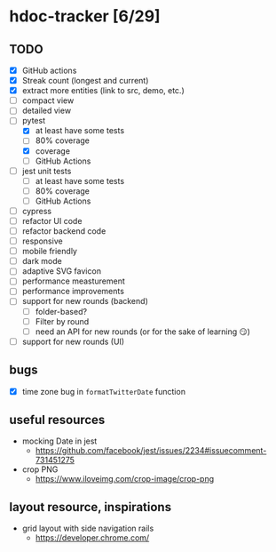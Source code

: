# hdoc-tracker [6/29]

## TODO

- [x] GitHub actions
- [x] Streak count (longest and current)
- [x] extract more entities (link to src, demo, etc.)
- [ ] compact view
- [ ] detailed view
- [ ] pytest
  - [x] at least have some tests
  - [ ] 80% coverage
  - [x] coverage
  - [ ] GitHub Actions
- [ ] jest unit tests
  - [ ] at least have some tests
  - [ ] 80% coverage
  - [ ] GitHub Actions
- [ ] cypress
- [ ] refactor UI code
- [ ] refactor backend code
- [ ] responsive
- [ ] mobile friendly
- [ ] dark mode
- [ ] adaptive SVG favicon
- [ ] performance measturement
- [ ] performance improvements
- [ ] support for new rounds (backend)
  - [ ] folder-based?
  - [ ] Filter by round
  - [ ] need an API for new rounds (or for the sake of learning 😏)
- [ ] support for new rounds (UI)

## bugs

- [x] time zone bug in `formatTwitterDate` function

## useful resources

- mocking Date in jest
  - https://github.com/facebook/jest/issues/2234#issuecomment-731451275
- crop PNG
  - https://www.iloveimg.com/crop-image/crop-png

## layout resource, inspirations

- grid layout with side navigation rails
  - https://developer.chrome.com/
